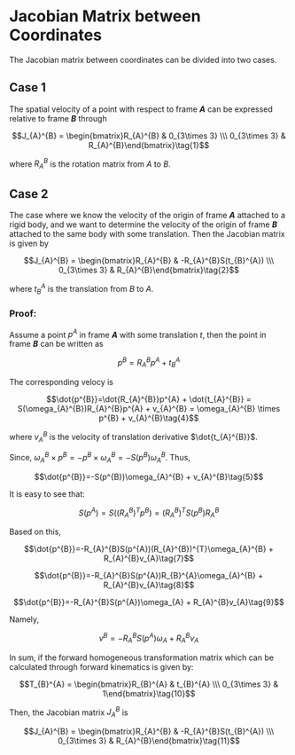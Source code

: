 # Jacobian Matrix between Coordinates

The Jacobian matrix between coordinates can be divided into two cases.

## Case 1

The spatial velocity of a point with respect to frame **$A$** can be expressed relative to frame **$B$** through

$$J_{A}^{B} = \begin{bmatrix}R_{A}^{B} & 0_{3\times 3} \\\ 0_{3\times 3} & R_{A}^{B}\end{bmatrix}\tag{1}$$

where $R_{A}^{B}$ is the rotation matrix from $A$ to $B$.

## Case 2

The case where we know the velocity of the origin of frame **$A$** attached to a rigid body, and we want to determine the velocity of the origin of frame **$B$** attached to the same body with some translation. Then the Jacobian matrix is given by

$$J_{A}^{B} = \begin{bmatrix}R_{A}^{B} & -R_{A}^{B}S(t_{B}^{A}) \\\ 0_{3\times 3} & R_{A}^{B}\end{bmatrix}\tag{2}$$

where $t_{B}^{A}$ is the translation from $B$ to $A$.

### Proof:

Assume a point $p^{A}$ in frame **$A$** with some translation $t$, then the point in frame **$B$** can be written as

$$p^{B}=R_{A}^{B}p^{A} + t_{B}^{A}\tag{3}$$

The corresponding velocy is

$$\dot{p^{B}}=\dot{R_{A}^{B}}p^{A} + \dot{t_{A}^{B}} = S(\omega_{A}^{B})R_{A}^{B}p^{A} + v_{A}^{B} = \omega_{A}^{B} \times p^{B} + v_{A}^{B}\tag{4}$$

where $v_{A}^{B}$ is the velocity of translation derivative $\dot{t_{A}^{B}}$.

Since, $\omega_{A}^{B} \times p^{B} = - p^{B} \times \omega_{A}^{B} = -S(p^{B})\omega_{A}^{B}$. Thus,

$$\dot{p^{B}}=-S(p^{B})\omega_{A}^{B} + v_{A}^{B}\tag{5}$$

It is easy to see that:

$$S(p^{A}) = S((R_{A}^{B})^{T}p^{B}) = (R_{A}^{B})^{T}S(p^{B})R_{A}^{B}\tag{6}$$

Based on this,

$$\dot{p^{B}}=-R_{A}^{B}S(p^{A})(R_{A}^{B})^{T}\omega_{A}^{B} + R_{A}^{B}v_{A}\tag{7}$$

$$\dot{p^{B}}=-R_{A}^{B}S(p^{A})R_{B}^{A}\omega_{A}^{B} + R_{A}^{B}v_{A}\tag{8}$$

$$\dot{p^{B}}=-R_{A}^{B}S(p^{A})\omega_{A} + R_{A}^{B}v_{A}\tag{9}$$

Namely,

$$v^{B}=-R_{A}^{B}S(p^{A})\omega_{A} + R_{A}^{B}v_{A}\tag{9}$$

In sum, if the forward homogeneous transformation matrix which can be calculated through forward kinematics is given by:

$$T_{B}^{A} = \begin{bmatrix}R_{B}^{A} & t_{B}^{A} \\\ 0_{3\times 3} & 1\end{bmatrix}\tag{10}$$

Then, the Jacobian matrix $J_{A}^{B}$ is

$$J_{A}^{B} = \begin{bmatrix}R_{A}^{B} & -R_{A}^{B}S(t_{B}^{A}) \\\ 0_{3\times 3} & R_{A}^{B}\end{bmatrix}\tag{11}$$
